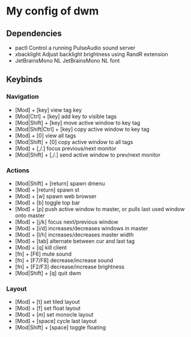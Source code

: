 # My config of dwm

## Dependencies
- pactl             Control a running PulseAudio sound server
- xbacklight        Adjust backlight brightness using RandR extension
- JetBrainsMono NL  JetBrainsMono NL font

## Keybinds
### Navigation
- [Mod]             + [key]     view tag key
- [Mod|Ctrl]        + [key]     add key to visible tags
- [Mod|Shift]       + [key]     move active window to key tag
- [Mod|Shift|Ctrl]  + [key]     copy active window to key tag
- [Mod]             + [0]       view all tags
- [Mod|Shift]       + [0]       copy active window to all tags
- [Mod]             + [,/.]     focus previous/next monitor
- [Mod|Shift]       + [,/.]     send active window to prev/next monitor

### Actions
- [Mod|Shift]   + [return]      spawn dmenu
- [Mod]         + [return]      spawn st
- [Mod]         + [w]           spawn web browser
- [Mod]         + [b]           toggle top bar
- [Mod]         + [p]           push active window to master, or pulls last used window onto master
- [Mod]         + [j/k]         focus next/previous window
- [Mod]         + [i/d]         increases/decreases windows in master
- [Mod]         + [l/h]         increases/decreases master width
- [Mod]         + [tab]         alternate between cur and last tag
- [Mod]         + [q]           kill client
- [fn]          + [F6]          mute sound
- [fn]          + [F7/F8]       decrease/increase sound
- [fn]          + [F2/F3]       decrease/increase brightness
- [Mod|Shift]   + [q]           quit dwm

### Layout 
- [Mod]         + [t]           set tiled layout
- [Mod]         + [f]           set float layout
- [Mod]         + [m]           set monocle layout
- [Mod]         + [space]       cycle last layout
- [Mod|Shift]   + [space]       toggle floating


